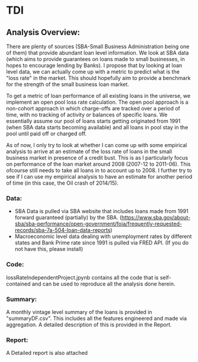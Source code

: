 # TDI
## Analysis Overview:
There are plenty of sources (SBA-Small Business Administration being one of them) that provide abundant loan level information. We look at SBA data (which aims to provide guarantees on loans made to small businesses, in hopes to encourage lending by Banks). I propose that by looking at loan level data, we can actually come up with a metric to predict what is the "loss rate" in the market. This should hopefully aim to provide a benchmark for the strength of the small business loan market.

To get a metric of loan performance of all existing loans in the universe, we implement an open pool loss rate calculation. The open pool approach is a non-cohort approach in which charge-offs are tracked over a period of time, with no tracking of activity or balances of specific loans. We essentially assume our pool of loans starts getting originated from 1991 (when SBA data starts becoming available) and all loans in pool stay in the pool until paid off or charged off. 

As of now, I only try to look at whether I can come up with some empirical analysis to arrive at an estimate of the loss rate of loans in the small business market in presence of a credit bust. This is as I particularly focus on performance of the loan market around 2008 (2007-12 to 2011-06). This ofcourse still needs to take all loans in to account up to 2008. I further try to see if I can use my empirical analysis to have an estimate for another period of time (in this case, the Oil crash of 2014/15).

### Data:
- SBA Data is pulled via SBA website that includes loans made from 1991 forward guaranteed (partially) by the SBA. (https://www.sba.gov/about-sba/sba-performance/open-government/foia/frequently-requested-records/sba-7a-504-loan-data-reports)
- Macroeconomic level data dealing with unemployment rates by different states and Bank Prime rate since 1991 is pulled via FRED API. (If you do not have this, please install)

### Code:
lossRateIndependentProject.jpynb contains all the code that is self-contained and can be used to reproduce all the analysis done herein.

### Summary:
A monthly vintage level summary of the loans is provided in "summaryDF.csv". This includes all the features engineered and made via aggregation. A detailed description of this is provided in the Report.

### Report:
A Detailed report is also attached
